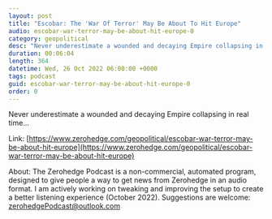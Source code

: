 ```yaml
---
layout: post
title: "Escobar: The 'War Of Terror' May Be About To Hit Europe"
audio: escobar-war-terror-may-be-about-hit-europe-0
category: geopolitical
desc: "Never underestimate a wounded and decaying Empire collapsing in real time..."
duration: 00:06:04
length: 364
datetime: Wed, 26 Oct 2022 06:00:00 +0000
tags: podcast
guid: escobar-war-terror-may-be-about-hit-europe-0
order: 0
---
```

Never underestimate a wounded and decaying Empire collapsing in real time...

Link: [https://www.zerohedge.com/geopolitical/escobar-war-terror-may-be-about-hit-europe](https://www.zerohedge.com/geopolitical/escobar-war-terror-may-be-about-hit-europe)

About: The Zerohedge Podcast is a non-commercial, automated program, designed to give people a way to get news from Zerohedge in an audio format.  I am actively working on tweaking and improving the setup to create a better listening experience (October 2022).  Suggestions are welcome: [zerohedgePodcast@outlook.com](mailto:zerohedgePodcast@outlook.com)